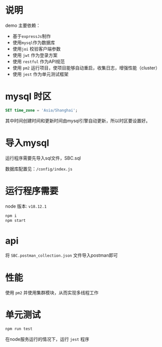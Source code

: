 # 说明
demo 主要依赖：
* 基于`expressJs`制作
* 使用`mysql`作为数据库
* 使用`joi` 校验客户端参数
* 使用 `jwt` 作为登录方案
* 使用 `restful` 作为API规范
* 使用 `pm2` 运行项目，使项目能够自动重启，收集日志，增强性能（cluster）
* 使用 `jest` 作为单元测试框架

# mysql 时区
```sql
SET time_zone = 'Asia/Shanghai';
```
其中时间创建时间和更新时间由mysql引擎自动更新，所以时区要设置好。

# 导入mysql
运行程序需要先导入sql文件，SBC.sql

数据库配置见：`/config/index.js`

# 运行程序需要
node 版本: `v18.12.1`

```bash
npm i
npm start
```

# api
将 `SBC.postman_collection.json` 文件导入postman即可

# 性能
使用 `pm2` 并使用集群模块，从而实现多线程工作

# 单元测试
```bash
npm run test
```
在node服务运行的情况下，运行 `jest` 程序